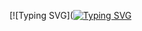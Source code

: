 [![Typing SVG]([![Typing SVG](https://readme-typing-svg.herokuapp.com?font=Fira+Code&pause=1000&color=F74B1A&background=FFDCCE00&center=true&vCenter=true&width=435&lines=Mega+java+developyr+TG%3A+%40Fruzz1)](https://t.me/Fruzz1)

<!--
### Hi there 👋
<!--
**FruzzGG/FruzzGG** is a ✨ _special_ ✨ repository because its `README.md` (this file) appears on your GitHub profile.

Here are some ideas to get you started:

- 🔭 I’m currently working on ...
- 🌱 I’m currently learning ...
- 👯 I’m looking to collaborate on ...
- 🤔 I’m looking for help with ...
- 💬 Ask me about ...
- 📫 How to reach me: ...
- 😄 Pronouns: ...
- ⚡ Fun fact: ...
-->
